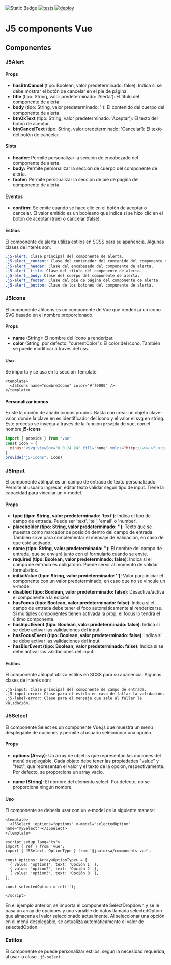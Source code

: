 ![Static Badge](https://img.shields.io/badge/license-MIT-blue?style=plastic) [![tests](https://github.com/jaalorsa517/j5-components-vue/actions/workflows/unit-test.yml/badge.svg?branch=main&event=push)](https://github.com/jaalorsa517/j5-components-vue/actions/workflows/unit-test.yml) [![deploy](https://github.com/jaalorsa517/j5-components-vue/actions/workflows/deploy-npm.yml/badge.svg?branch=main&event=workflow_run)](https://github.com/jaalorsa517/j5-components-vue/actions/workflows/deploy-npm.yml)


# J5 components Vue

## Componentes

### J5Alert

#### Props
+ **hasBtnCancel** (tipo: Boolean, valor predeterminado: false): Indica si se debe mostrar el botón de cancelar en el pie de página.
+ **title** (tipo: String, valor predeterminado: 'Alerta'): El título del componente de alerta.
+ **body** (tipo: String, valor predeterminado: ''): El contenido del cuerpo del componente de alerta.
+ **btnOkText** (tipo: String, valor predeterminado: 'Aceptar'): El texto del botón de aceptar.
+ **btnCancelText** (tipo: String, valor predeterminado: 'Cancelar'): El texto del botón de cancelar.

#### Slots
+ **header:** Permite personalizar la sección de encabezado del componente de alerta.
+ **body:** Permite personalizar la sección de cuerpo del componente de alerta.
+ **footer:** Permite personalizar la sección de pie de página del componente de alerta.

#### Eventos
+ **confirm:** Se emite cuando se hace clic en el botón de aceptar o cancelar. El valor emitido es un booleano que indica si se hizo clic en el botón de aceptar (true) o cancelar (false).

#### Estilos
El componente de alerta utiliza estilos en SCSS para su apariencia. Algunas clases de interés son:

```css
.j5-alert: Clase principal del componente de alerta.
.j5-alert__content: Clase del contenedor del contenido del componente de alerta.
.j5-alert__header: Clase del encabezado del componente de alerta.
.j5-alert__title: Clase del título del componente de alerta.
.j5-alert__body: Clase del cuerpo del componente de alerta.
.j5-alert__footer: Clase del pie de página del componente de alerta.
.j5-alert__button: Clase de los botones del componente de alerta.
```

### J5Icons
El componente J5Icons es un componente de Vue que renderiza un ícono SVG basado en el nombre proporcionado.

#### Props
+ **name** (String): El nombre del ícono a renderizar.
+ **color** (String, por defecto: "currentColor"): El color del ícono. También se puede modificar a través del css.

#### Uso

Se importa y se usa en la sección Template
```
<template>
  <J5Icons name="nombreIcono" color="#ff0000" />
</template>
```
#### Personalizar iconos
Existe la opción de añadir iconos propios. Basta con crear un objeto clave-valor, donde la clave en es identificador del icono y el valor el svg en string. Este proceso se inyecta a través de la función `provide` de vue, con el nombre **j5-icons**
```javascript
import { provide } from "vue"
const icon = {
  minus:"<svg viewBox="0 0 24 24" fill="none" xmlns="http://www.w3.org/2000/svg"><g id="SVGRepo_bgCarrier" stroke-width="0"></g><g id="SVGRepo_tracerCarrier" stroke-linecap="round" stroke-linejoin="round"></g><g id="SVGRepo_iconCarrier"><path d="M6 12H18" stroke="currentColor" stroke-linecap="round" stroke-linejoin="round"></path> </g></svg>"
}
provide("j5-icons", icon)

```
### J5Input
El componente J5Input es un campo de entrada de texto personalizado. Permite al usuario ingresar, editar texto validar segun tipo de input. Tiene la capacidad para vincular un v-model.

#### Props
+ **type (tipo: String, valor predeterminado: 'text')**: Indica el tipo de campo de entrada. Puede ser 'text', 'tel', 'email' o 'number'.
+ **placeholder (tipo: String, valor predeterminado: '')**: Texto que se muestra como marcador de posición dentro del campo de entrada. También sirve para complementar el mensaje de Validación, en caso de que esté activado.
+ **name (tipo: String, valor predeterminado: '')**: El nombre del campo de entrada, que se enviará junto con el formulario cuando se envíe.
+ **required (tipo: Boolean, valor predeterminado: false)**: Indica si el campo de entrada es obligatorio. Puede servir al momento de validar formularios.
+ **initialValue (tipo: String, valor predeterminado: '')**: Valor para iniciar el componente con un valor predeterminado, en caso que no se vincule un v-model.
+ **disabled (tipo: Boolean, valor predeterminado: false)**: Desactiva/activa el componente a la edición.
+ **hasFocus (tipo: Boolean, valor predeterminado: false)**: Indica si el campo de entrada debe tener el foco automáticamente al renderizarse. Sí multiples componentes tienen activada la prop, el focus lo tendrá el último componente.
+ **hasInputEvent (tipo: Boolean, valor predeterminado: false)**: Indica sí se debe activar las validaciones del input.
+ **hasFocusEvent (tipo: Boolean, valor predeterminado: false)**: Indica sí se debe activar las validaciones del input.
+ **hasBlurEvent (tipo: Boolean, valor predeterminado: false)**: Indica sí se debe activar las validaciones del input.

#### Estilos
El componente J5Input utiliza estilos en SCSS para su apariencia. Algunas clases de interés son:

```
.j5-input: Clase principal del componente de campo de entrada.
.j5-input-error: Clase para el estilo en caso de fallar la validación.
.j5-label-error: Clase para el mensaje que sale al fallar la validación.
```

### J5Select
El componente Select es un componente Vue.js que muestra un menú desplegable de opciones y permite al usuario seleccionar una opción.

#### Props
+ **options (Array<OptionType>)**: Un array de objetos que representan las opciones del menú desplegable. Cada objeto debe tener las propiedades "value" y "text", que representan el valor y el texto de la opción, respectivamente. Por defecto, se proporciona un array vacío.

+ **name (String)**: El nombre del elemento select. Por defecto, no se proporciona ningún nombre.

#### Uso
El componente se debería usar con un v-model de la siguiente manera:
```
<template>
  <J5Select :options="options" v-model="selectedOption" name="mySelect"></J5Select>
</template>

<script setup lang="ts">
import { ref } from 'vue';
import { J5Select, OptionType } from '@jaalorsa/components-vue';

const options: Array<OptionType> = [
  { value: 'option1', text: 'Opción 1' },
  { value: 'option2', text: 'Opción 2' },
  { value: 'option3', text: 'Opción 3' },
];

const selectedOption = ref('');

</script>
```
En el ejemplo anterior, se importa el componente SelectDropdown y se le pasa un array de opciones y una variable de datos llamada selectedOption que almacena el valor seleccionado actualmente. Al seleccionar una opción en el menú desplegable, se actualiza automáticamente el valor de selectedOption.

### Estilos
El componente se puede personalizar estilos, segun la necesidad requerida, al usar la clase `.j5-select`.
